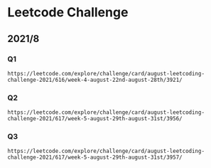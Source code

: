 # Leetcode Challenge

## 2021/8
### Q1
	https://leetcode.com/explore/challenge/card/august-leetcoding-challenge-2021/616/week-4-august-22nd-august-28th/3921/

### Q2
	https://leetcode.com/explore/challenge/card/august-leetcoding-challenge-2021/617/week-5-august-29th-august-31st/3956/

### Q3
	https://leetcode.com/explore/challenge/card/august-leetcoding-challenge-2021/617/week-5-august-29th-august-31st/3957/
